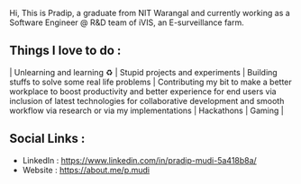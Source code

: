 Hi, This is Pradip, a graduate from NIT Warangal and currently working as a Software Engineer @ R&D team of iVIS, an E-surveillance farm.


Things I love to do :
-----------------------------------
| Unlearning and learning ♻️ 
| Stupid projects and experiments 
| Building stuffs to solve some real life problems 
| Contributing my bit to make a better workplace to boost productivity and better experience for end users via inclusion of latest technologies for collaborative development and smooth workflow via research or via my implementations 
| Hackathons 
| Gaming |


Social Links : 
-----------------------------------
* LinkedIn : https://www.linkedin.com/in/pradip-mudi-5a418b8a/
* Website : https://about.me/p.mudi

